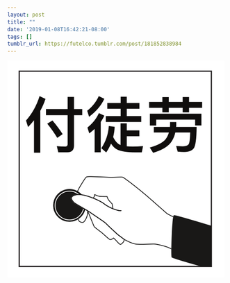 ```yaml
---
layout: post
title: ""
date: '2019-01-08T16:42:21-08:00'
tags: []
tumblr_url: https://futelco.tumblr.com/post/181852838984
---
```

 ![](/images/blog/tumblr_pl1gmlYMnE1th5ccio1_500.png)  
